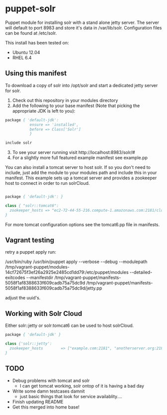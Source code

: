 puppet-solr
===========

Puppet module for installing solr with a stand alone jetty server.  The server will default to port 8983 and store it's data in /var/lib/solr.  Configuration files can be found at /etc/solr.  

This install has been tested on:

* Ubuntu 12.04
* RHEL 6.4

Using this manifest
-----------

To download a copy of solr into /opt/solr and start a dedicated jetty
server for solr.

1. Check out this repository in your modules directory
2. Add the following to your base manifest (Note that picking the appropriate JDK is left to you):

```pp
package { 'default-jdk': 
           ensure => 'installed',
           before => Class['Solr']
           } 

include solr
```
3. To see your server running visit http://localhost:8983/solr/#
4. For a slightly more full featured example manifest see example.pp


You can also install a tomcat server to host solr.  If so you don't need
to include, just add the module to your modules path and include this in
your manifest.  This example sets up a tomcat server and provides a
zookeeper host to connect in order to run solrCloud.

```pp

package { 'default-jdk': }

class { "solr::tomcat6":
  zookeeper_hosts => "ec2-72-44-55-216.compute-1.amazonaws.com:2181/cld2", 
}
```

For more tomcat configuration options see the tomcat6.pp file in
manifests.

Vagrant testing 
---------------

retry a puppet apply run:

   /usr/bin/ruby /usr/bin/puppet apply --verbose --debug --modulepath /tmp/vagrant-puppet/modules-14cf72675f3ef26a2925e2485cd1dd79:/etc/puppet/modules --detailed-exitcodes --manifestdir /tmp/vagrant-puppet/manifests-5058f1af8388633f609cadb75a75dc9d /tmp/vagrant-puppet/manifests-5058f1af8388633f609cadb75a75dc9d/jetty.pp

adjust the uuid's.

Working with Solr Cloud
-----------------------
Either solr::jetty or solr:tomcat6 can be used to host solrCloud.

```pp
package { 'default-jdk' }

class {'solr::jetty':
  zookeeper_hosts        => ["example.com:2181", "anotherserver.org:2181/alternate_root"]
}
```

TODO
----

- Debug problems with tomcat and solr
    - I can get tomcat working, solr ontop of it is having a bad day
- Write some damn testcases damnit
    - just basic things that look for service availablity....
- Finish updating README
- Get this merged into home base!
